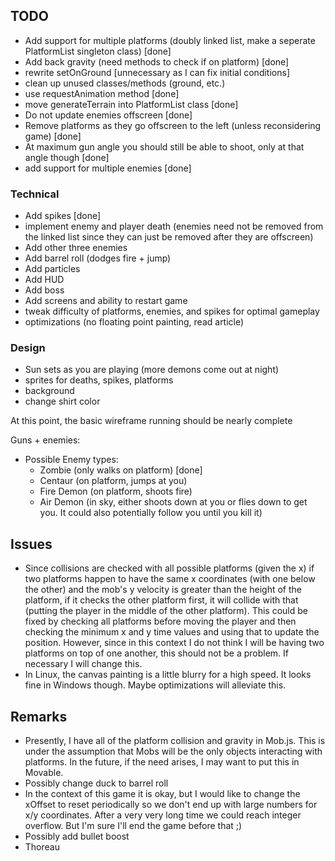 ## TODO ##
- Add support for multiple platforms (doubly linked list, make a seperate PlatformList singleton class) [done]
- Add back gravity (need methods to check if on platform) [done]
- rewrite setOnGround [unnecessary as I can fix initial conditions]
- clean up unused classes/methods (ground, etc.)
- use requestAnimation method [done]
- move generateTerrain into PlatformList class [done]
- Do not update enemies offscreen [done]
- Remove platforms as they go offscreen to the left (unless reconsidering game) [done]
- At maximum gun angle you should still be able to shoot, only at that angle though [done]
- add support for multiple enemies [done]

### Technical ###
- Add spikes [done]
- implement enemy and player death (enemies need not be removed from the linked list since they can just be removed after they are offscreen)
- Add other three enemies
- Add barrel roll (dodges fire + jump)
- Add particles
- Add HUD
- Add boss
- Add screens and ability to restart game
- tweak difficulty of platforms, enemies, and spikes for optimal gameplay
- optimizations (no floating point painting, read article)

### Design ###
- Sun sets as you are playing (more demons come out at night)
- sprites for deaths, spikes, platforms
- background
- change shirt color

At this point, the basic wireframe running should be nearly complete

Guns + enemies:
- Possible Enemy types:
	+ Zombie (only walks on platform) [done]
	+ Centaur (on platform, jumps at you)
	+ Fire Demon (on platform, shoots fire)
	+ Air Demon (in sky, either shoots down at you or flies down to get you. It could also potentially follow you until you kill it)

## Issues ##
- Since collisions are checked with all possible platforms (given the x) if two platforms happen to have the same x coordinates (with one below the other) and the mob's y velocity is greater than the height of the platform, if it checks the other platform first, it will collide with that (putting the player in the middle of the other platform). This could be fixed by checking all platforms before moving the player and then checking the minimum x and y time values and using that to update the position. However, since in this context I do not think I will be having two platforms on top of one another, this should not be a problem. If necessary I will change this.
- In Linux, the canvas painting is a little blurry for a high speed. It looks fine in Windows though. Maybe optimizations will alleviate this.

## Remarks ##
- Presently, I have all of the platform collision and gravity in Mob.js. This is under the assumption that Mobs will be the only objects interacting with platforms. In the future, if the need arises, I may want to put this in Movable.
- Possibly change duck to barrel roll
- In the context of this game it is okay, but I would like to change the xOffset to reset periodically so we don't end up with large numbers for x/y coordinates. After a very very long time we could reach integer overflow. But I'm sure I'll end the game before that ;)
- Possibly add bullet boost
- Thoreau
